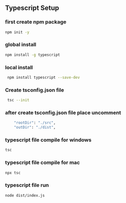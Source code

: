 ## Typescript Setup

### first create npm package

```bash
npm init -y
```

### global install

```bash
npm install -g typescript
```

### local install

```bash
 npm install typescript --save-dev
```

### Create tsconfig.json file

```bash
 tsc --init
```

### after create tsconfig.json file place uncomment

```bash
    "rootDir": "./src",
    "outDir": "./dist",
```
### typescript file compile for windows

```bash
tsc
````

### typescript file compile for mac

```bash
npx tsc
````

### typescript file run

```bash
node dist/index.js
```
